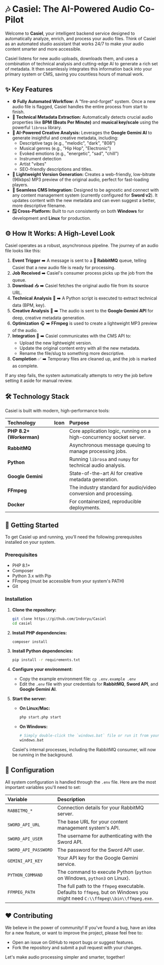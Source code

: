 # 🎶 Casiel: The AI-Powered Audio Co-Pilot

[](https://php.net)
[](https://www.workerman.net)
[](https://www.google.com/search?q=LICENSE)

Welcome to **Casiel**, your intelligent backend service designed to automatically analyze, enrich, and process your audio files. Think of Casiel as an automated studio assistant that works 24/7 to make your audio content smarter and more accessible.

Casiel listens for new audio uploads, downloads them, and uses a combination of technical analysis and cutting-edge AI to generate a rich set of metadata. It then seamlessly integrates this information back into your primary system or CMS, saving you countless hours of manual work.

## ✨ Key Features

  * **⚙️ Fully Automated Workflow:** A "fire-and-forget" system. Once a new audio file is flagged, Casiel handles the entire process from start to finish.
  * **🎼 Technical Metadata Extraction:** Automatically detects crucial audio properties like **BPM (Beats Per Minute)** and **musical key/scale** using the powerful `librosa` library.
  * **🤖 AI-Powered Creative Analysis:** Leverages the **Google Gemini AI** to generate insightful and creative metadata, including:
      * Descriptive tags (e.g., "melodic", "dark", "808")
      * Musical genres (e.g., "Hip Hop", "Electronic")
      * Evoked emotions (e.g., "energetic", "sad", "chill")
      * Instrument detection
      * Artist "vibes"
      * SEO-friendly descriptions and titles.
  * **🚀 Lightweight Version Generation:** Creates a web-friendly, low-bitrate (96kbps) MP3 preview of the original audio, perfect for fast-loading players.
  * **🔗 Seamless CMS Integration:** Designed to be agnostic and connect with any content management system (currently configured for **Sword v2**). It updates content with the new metadata and can even suggest a better, more descriptive filename.
  * **🪟 Cross-Platform:** Built to run consistently on both **Windows** for development and **Linux** for production.

## ⚙️ How It Works: A High-Level Look

Casiel operates as a robust, asynchronous pipeline. The journey of an audio file looks like this:

1.  **Event Trigger** ➡️ A message is sent to a **🐰 RabbitMQ** queue, telling Casiel that a new audio file is ready for processing.
2.  **Job Received** ➡️ Casiel's consumer process picks up the job from the queue.
3.  **Download** 📥 ➡️ Casiel fetches the original audio file from its source URL.
4.  **Technical Analysis** 🎼 ➡️ A Python script is executed to extract technical data (BPM, key).
5.  **Creative Analysis** 🧠 ➡️ The audio is sent to the **Google Gemini API** for deep, creative metadata generation.
6.  **Optimization** 🎧 ➡️ **FFmpeg** is used to create a lightweight MP3 preview of the audio.
7.  **Integration** 💾 ➡️ Casiel communicates with the CMS API to:
      * Upload the new lightweight version.
      * Update the original content entry with all the new metadata.
      * Rename the file/slug to something more descriptive.
8.  **Completion** ✅ ➡️ Temporary files are cleaned up, and the job is marked as complete.

If any step fails, the system automatically attempts to retry the job before setting it aside for manual review.

## 🛠️ Technology Stack

Casiel is built with modern, high-performance tools:

| Technology | Icon | Purpose |
| :--- | :-: | :--- |
| **PHP 8.2+ (Workerman)** |  | Core application logic, running on a high-concurrency socket server. |
| **RabbitMQ** |  | Asynchronous message queuing to manage processing jobs. |
| **Python** |  | Running `librosa` and `numpy` for technical audio analysis. |
| **Google Gemini** |  | State-of-the-art AI for creative metadata generation. |
| **FFmpeg** |  | The industry standard for audio/video conversion and processing. |
| **Docker** |  | For containerized, reproducible deployments. |

## 🚀 Getting Started

To get Casiel up and running, you'll need the following prerequisites installed on your system.

### **Prerequisites**

  * PHP 8.1+
  * Composer
  * Python 3.x with Pip
  * FFmpeg (must be accessible from your system's PATH)
  * Git

### **Installation**

1.  **Clone the repository:**

    ```bash
    git clone https://github.com/1ndoryu/Casiel
    cd casiel
    ```

2.  **Install PHP dependencies:**

    ```bash
    composer install
    ```

3.  **Install Python dependencies:**

    ```bash
    pip install -r requirements.txt
    ```

4.  **Configure your environment:**

      * Copy the example environment file: `cp .env.example .env`
      * Edit the `.env` file with your credentials for **RabbitMQ**, **Sword API**, and **Google Gemini AI**.

5.  **Start the server:**

      * **On Linux/Mac:**
        ```bash
        php start.php start
        ```
      * **On Windows:**
        ```bash
        # Simply double-click the `windows.bat` file or run it from your terminal.
        windows.bat
        ```

    Casiel's internal processes, including the RabbitMQ consumer, will now be running in the background.

## 🔧 Configuration

All system configuration is handled through the `.env` file. Here are the most important variables you'll need to set:

| Variable | Description |
| :--- | :--- |
| `RABBITMQ_*` | Connection details for your RabbitMQ server. |
| `SWORD_API_URL` | The base URL for your content management system's API. |
| `SWORD_API_USER` | The username for authenticating with the Sword API. |
| `SWORD_API_PASSWORD` | The password for the Sword API user. |
| `GEMINI_API_KEY` | Your API key for the Google Gemini service. |
| `PYTHON_COMMAND` | The command to execute Python (`python` on Windows, `python3` on Linux). |
| `FFMPEG_PATH` | The full path to the `ffmpeg` executable. Defaults to `ffmpeg`, but on Windows you might need `C:\\ffmpeg\\bin\\ffmpeg.exe`. |

## ❤️ Contributing

We believe in the power of community\! If you've found a bug, have an idea for a new feature, or want to improve the project, please feel free to:

  * Open an issue on GitHub to report bugs or suggest features.
  * Fork the repository and submit a pull request with your changes.

Let's make audio processing simpler and smarter, together\!

